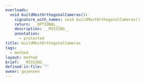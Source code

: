 ```yaml
---
overloads:
  void buildMostOrthogonalCameras():
    signature_with_names: void buildMostOrthogonalCameras()
    return: __OPTIONAL__
    description: __MISSING__
    annotation:
      - protected
title: buildMostOrthogonalCameras
tags:
  - method
layout: method
brief: __MISSING__
defined-in-file: ""
owner: gwjensen
---
```

